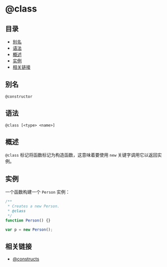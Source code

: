 # @class

## 目录

- [别名](#别名)
- [语法](#语法)
- [概述](#概述)
- [实例](#实例)
- [相关链接](#相关链接)

## 别名

```
@constructor
```

## 语法

```
@class [<type> <name>]
```

## 概述

`@class` 标记将函数标记为构造函数，这意味着要使用 `new` 关键字调用它以返回实例。

## 实例

一个函数构建一个 `Person` 实例：

```javascript
/**
 * Creates a new Person.
 * @class
 */
function Person() {}

var p = new Person();
```

## 相关链接

- [@constructs](./tags-constructs.md)
